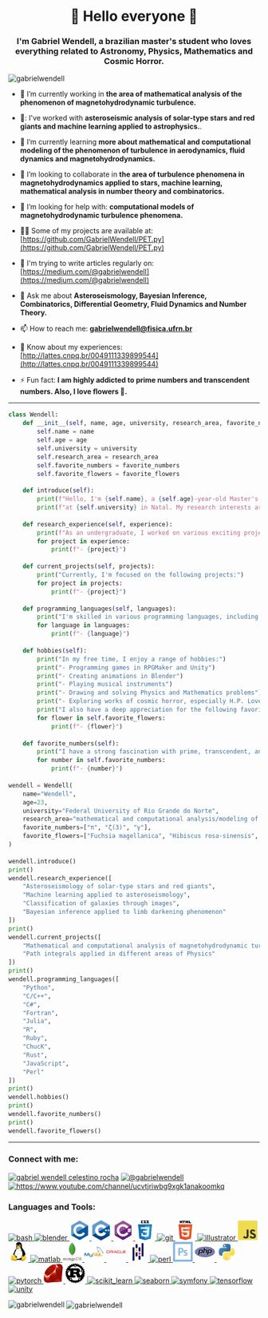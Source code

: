 <h1 align="center"> 🌸 Hello everyone 👋 </h1>
<h3 align="center"> I'm Gabriel Wendell, a brazilian master's student who loves everything related to Astronomy, Physics, Mathematics and Cosmic Horror. </h3>

<p align="left"> <img src="https://komarev.com/ghpvc/?username=gabrielwendell&label=Profile%20views&color=0e75b6&style=flat" alt="gabrielwendell" /> </p>

- 🔭 I’m currently working in **the area of mathematical analysis of the phenomenon of magnetohydrodynamic turbulence.**

- 📜: I've worked with **asteroseismic analysis of solar-type stars and red giants and machine learning applied to astrophysics.**.

- 🌱 I’m currently learning **more about mathematical and computational modeling of the phenomenon of turbulence in aerodynamics, fluid dynamics and magnetohydrodynamics.**

- 👯 I’m looking to collaborate in **the area of turbulence phenomena in magnetohydrodynamics applied to stars, machine learning, mathematical analysis in number theory and combinatorics.**

- 🤝 I’m looking for help with: **computational models of magnetohydrodynamic turbulence phenomena.**

- 👨‍💻 Some of my projects are available at: [https://github.com/GabrielWendell/PET.py](https://github.com/GabrielWendell/PET.py)

- 📝 I'm trying to write articles regularly on: [https://medium.com/@gabrielwendell](https://medium.com/@gabrielwendell)

- 💬 Ask me about **Asteroseismology, Bayesian Inference, Combinatorics, Differential Geometry, Fluid Dynamics and Number Theory.**

- 📫 How to reach me: [**gabrielwendell@fisica.ufrn.br**](mailto:gabrielwendell@fisica.ufrn.br)

- 📄 Know about my experiences: [http://lattes.cnpq.br/0049111339899544](http://lattes.cnpq.br/0049111339899544)

- ⚡ Fun fact: **I am highly addicted to prime numbers and transcendent numbers. Also, I love flowers 🌺.**

----

```Python
class Wendell:
    def __init__(self, name, age, university, research_area, favorite_numbers, favorite_flowers):
        self.name = name
        self.age = age
        self.university = university
        self.research_area = research_area
        self.favorite_numbers = favorite_numbers
        self.favorite_flowers = favorite_flowers

    def introduce(self):
        print(f"Hello, I'm {self.name}, a {self.age}-year-old Master's student in Physics")
        print(f"at {self.university} in Natal. My research interests are in the area of {self.research_area}.")

    def research_experience(self, experience):
        print(f"As an undergraduate, I worked on various exciting projects, including:")
        for project in experience:
            print(f"- {project}")

    def current_projects(self, projects):
        print("Currently, I'm focused on the following projects:")
        for project in projects:
            print(f"- {project}")

    def programming_languages(self, languages):
        print("I'm skilled in various programming languages, including:")
        for language in languages:
            print(f"- {language}")

    def hobbies(self):
        print("In my free time, I enjoy a range of hobbies:")
        print("- Programming games in RPGMaker and Unity")
        print("- Creating animations in Blender")
        print("- Playing musical instruments")
        print("- Drawing and solving Physics and Mathematics problems")
        print("- Exploring works of cosmic horror, especially H.P. Lovecraft's books")
        print("I also have a deep appreciation for the following favorite flowers:")
        for flower in self.favorite_flowers:
            print(f"- {flower}")

    def favorite_numbers(self):
        print("I have a strong fascination with prime, transcendent, and irrational numbers. Some of my favorites include:")
        for number in self.favorite_numbers:
            print(f"- {number}")

wendell = Wendell(
    name="Wendell",
    age=23,
    university="Federal University of Rio Grande do Norte",
    research_area="mathematical and computational analysis/modeling of magnetohydrodynamic turbulence and path integrals in Physics",
    favorite_numbers=["π", "ζ(3)", "γ"],
    favorite_flowers=["Fuchsia magellanica", "Hibiscus rosa-sinensis", "Camellia japonica", "Lilium longiflorum", "Prunus serrulata"]
)

wendell.introduce()
print()
wendell.research_experience([
    "Asteroseismology of solar-type stars and red giants",
    "Machine learning applied to asteroseismology",
    "Classification of galaxies through images",
    "Bayesian inference applied to limb darkening phenomenon"
])
print()
wendell.current_projects([
    "Mathematical and computational analysis of magnetohydrodynamic turbulence",
    "Path integrals applied in different areas of Physics"
])
print()
wendell.programming_languages([
    "Python",
    "C/C++",
    "C#",
    "Fortran",
    "Julia",
    "R",
    "Ruby",
    "ChucK",
    "Rust",
    "JavaScript",
    "Perl"
])
print()
wendell.hobbies()
print()
wendell.favorite_numbers()
print()
wendell.favorite_flowers()
```

-----

<h3 align="left">Connect with me:</h3>
<p align="left">
<a href="https://www.linkedin.com/in/gabriel-wendell-celestino-rocha-6507981b2/" target="blank"><img align="center" src="https://raw.githubusercontent.com/rahuldkjain/github-profile-readme-generator/master/src/images/icons/Social/linked-in-alt.svg" alt="gabriel wendell celestino rocha" height="30" width="40" /></a>
<a href="https://medium.com/@gabrielwendell" target="blank"><img align="center" src="https://raw.githubusercontent.com/rahuldkjain/github-profile-readme-generator/master/src/images/icons/Social/medium.svg" alt="@gabrielwendell" height="30" width="40" /></a>
<a href="https://www.youtube.com/@gabrielwendell2813" target="blank"><img align="center" src="https://raw.githubusercontent.com/rahuldkjain/github-profile-readme-generator/master/src/images/icons/Social/youtube.svg" alt="https://www.youtube.com/channel/ucvtjriwbg9xgk1anakoomkq" height="30" width="40" /></a>
</p>

<h3 align="left">Languages and Tools:</h3>
<p align="left"> <a href="https://www.gnu.org/software/bash/" target="_blank" rel="noreferrer"> <img src="https://www.vectorlogo.zone/logos/gnu_bash/gnu_bash-icon.svg" alt="bash" width="40" height="40"/> </a> <a href="https://www.blender.org/" target="_blank" rel="noreferrer"> <img src="https://download.blender.org/branding/community/blender_community_badge_white.svg" alt="blender" width="40" height="40"/> </a> <a href="https://www.cprogramming.com/" target="_blank" rel="noreferrer"> <img src="https://raw.githubusercontent.com/devicons/devicon/master/icons/c/c-original.svg" alt="c" width="40" height="40"/> </a> <a href="https://www.w3schools.com/cpp/" target="_blank" rel="noreferrer"> <img src="https://raw.githubusercontent.com/devicons/devicon/master/icons/cplusplus/cplusplus-original.svg" alt="cplusplus" width="40" height="40"/> </a> <a href="https://www.w3schools.com/cs/" target="_blank" rel="noreferrer"> <img src="https://raw.githubusercontent.com/devicons/devicon/master/icons/csharp/csharp-original.svg" alt="csharp" width="40" height="40"/> </a> <a href="https://www.w3schools.com/css/" target="_blank" rel="noreferrer"> <img src="https://raw.githubusercontent.com/devicons/devicon/master/icons/css3/css3-original-wordmark.svg" alt="css3" width="40" height="40"/> </a> <a href="https://git-scm.com/" target="_blank" rel="noreferrer"> <img src="https://www.vectorlogo.zone/logos/git-scm/git-scm-icon.svg" alt="git" width="40" height="40"/> </a> <a href="https://www.w3.org/html/" target="_blank" rel="noreferrer"> <img src="https://raw.githubusercontent.com/devicons/devicon/master/icons/html5/html5-original-wordmark.svg" alt="html5" width="40" height="40"/> </a> <a href="https://www.adobe.com/in/products/illustrator.html" target="_blank" rel="noreferrer"> <img src="https://www.vectorlogo.zone/logos/adobe_illustrator/adobe_illustrator-icon.svg" alt="illustrator" width="40" height="40"/> </a> <a href="https://developer.mozilla.org/en-US/docs/Web/JavaScript" target="_blank" rel="noreferrer"> <img src="https://raw.githubusercontent.com/devicons/devicon/master/icons/javascript/javascript-original.svg" alt="javascript" width="40" height="40"/> </a> <a href="https://www.linux.org/" target="_blank" rel="noreferrer"> <img src="https://raw.githubusercontent.com/devicons/devicon/master/icons/linux/linux-original.svg" alt="linux" width="40" height="40"/> </a> <a href="https://www.mathworks.com/" target="_blank" rel="noreferrer"> <img src="https://upload.wikimedia.org/wikipedia/commons/2/21/Matlab_Logo.png" alt="matlab" width="40" height="40"/> </a> <a href="https://www.mongodb.com/" target="_blank" rel="noreferrer"> <img src="https://raw.githubusercontent.com/devicons/devicon/master/icons/mongodb/mongodb-original-wordmark.svg" alt="mongodb" width="40" height="40"/> </a> <a href="https://www.mysql.com/" target="_blank" rel="noreferrer"> <img src="https://raw.githubusercontent.com/devicons/devicon/master/icons/mysql/mysql-original-wordmark.svg" alt="mysql" width="40" height="40"/> </a> <a href="https://www.oracle.com/" target="_blank" rel="noreferrer"> <img src="https://raw.githubusercontent.com/devicons/devicon/master/icons/oracle/oracle-original.svg" alt="oracle" width="40" height="40"/> </a> <a href="https://pandas.pydata.org/" target="_blank" rel="noreferrer"> <img src="https://raw.githubusercontent.com/devicons/devicon/2ae2a900d2f041da66e950e4d48052658d850630/icons/pandas/pandas-original.svg" alt="pandas" width="40" height="40"/> </a> <a href="https://www.perl.org/" target="_blank" rel="noreferrer"> <img src="https://api.iconify.design/logos-perl.svg" alt="perl" width="40" height="40"/> </a> <a href="https://www.photoshop.com/en" target="_blank" rel="noreferrer"> <img src="https://raw.githubusercontent.com/devicons/devicon/master/icons/photoshop/photoshop-line.svg" alt="photoshop" width="40" height="40"/> </a> <a href="https://www.php.net" target="_blank" rel="noreferrer"> <img src="https://raw.githubusercontent.com/devicons/devicon/master/icons/php/php-original.svg" alt="php" width="40" height="40"/> </a> <a href="https://www.python.org" target="_blank" rel="noreferrer"> <img src="https://raw.githubusercontent.com/devicons/devicon/master/icons/python/python-original.svg" alt="python" width="40" height="40"/> </a> <a href="https://pytorch.org/" target="_blank" rel="noreferrer"> <img src="https://www.vectorlogo.zone/logos/pytorch/pytorch-icon.svg" alt="pytorch" width="40" height="40"/> </a> <a href="https://www.ruby-lang.org/en/" target="_blank" rel="noreferrer"> <img src="https://raw.githubusercontent.com/devicons/devicon/master/icons/ruby/ruby-original.svg" alt="ruby" width="40" height="40"/> </a> <a href="https://www.rust-lang.org" target="_blank" rel="noreferrer"> <img src="https://raw.githubusercontent.com/devicons/devicon/master/icons/rust/rust-plain.svg" alt="rust" width="40" height="40"/> </a> <a href="https://scikit-learn.org/" target="_blank" rel="noreferrer"> <img src="https://upload.wikimedia.org/wikipedia/commons/0/05/Scikit_learn_logo_small.svg" alt="scikit_learn" width="40" height="40"/> </a> <a href="https://seaborn.pydata.org/" target="_blank" rel="noreferrer"> <img src="https://seaborn.pydata.org/_images/logo-mark-lightbg.svg" alt="seaborn" width="40" height="40"/> </a> <a href="https://symfony.com" target="_blank" rel="noreferrer"> <img src="https://symfony.com/logos/symfony_black_03.svg" alt="symfony" width="40" height="40"/> </a> <a href="https://www.tensorflow.org" target="_blank" rel="noreferrer"> <img src="https://www.vectorlogo.zone/logos/tensorflow/tensorflow-icon.svg" alt="tensorflow" width="40" height="40"/> </a> <a href="https://unity.com/" target="_blank" rel="noreferrer"> <img src="https://www.vectorlogo.zone/logos/unity3d/unity3d-icon.svg" alt="unity" width="40" height="40"/> </a> </p>

<p><img align="left" src="https://github-readme-stats.vercel.app/api/top-langs?username=gabrielwendell&show_icons=true&locale=en&layout=compact" alt="gabrielwendell" /></p>

<p>&nbsp;<img align="center" src="https://github-readme-stats.vercel.app/api?username=gabrielwendell&show_icons=true&locale=en" alt="gabrielwendell" /></p>
